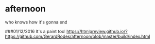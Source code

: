# afternoon
who knows how it's gonna end

###01/12/2016
It's a paint tool
https://htmlpreview.github.io/?https://github.com/GerardRodes/afternoon/blob/master/build/index.html
